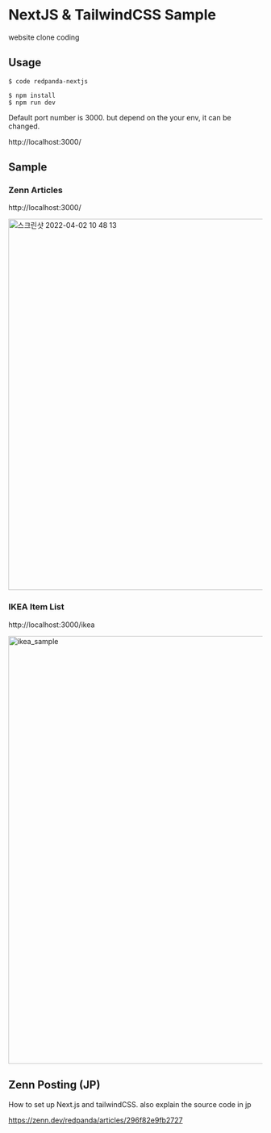 # NextJS & TailwindCSS Sample

website clone coding

## Usage

```
$ code redpanda-nextjs

$ npm install
$ npm run dev
```

Default port number is 3000. but depend on the your env, it can be changed.

http://localhost:3000/

## Sample

### Zenn Articles

http://localhost:3000/

<img width="735" alt="스크린샷 2022-04-02 10 48 13" src="https://user-images.githubusercontent.com/21287797/161360893-f670e309-f7be-4e7f-b1df-18d376460e6c.png">

### IKEA Item List

http://localhost:3000/ikea

<img width="847" alt="ikea_sample" src="https://user-images.githubusercontent.com/21287797/162174918-109e1a04-6fdd-4cd0-b46d-1e61cceb8658.png">

## Zenn Posting (JP)
How to set up Next.js and tailwindCSS. also explain the source code in jp

https://zenn.dev/redpanda/articles/296f82e9fb2727
